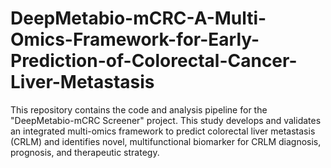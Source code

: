 # DeepMetabio-mCRC-A-Multi-Omics-Framework-for-Early-Prediction-of-Colorectal-Cancer-Liver-Metastasis
This repository contains the code and analysis pipeline for the "DeepMetabio-mCRC Screener" project. This study develops and validates an integrated multi-omics framework to predict colorectal liver metastasis (CRLM) and identifies novel, multifunctional biomarker for CRLM diagnosis, prognosis, and therapeutic strategy.

